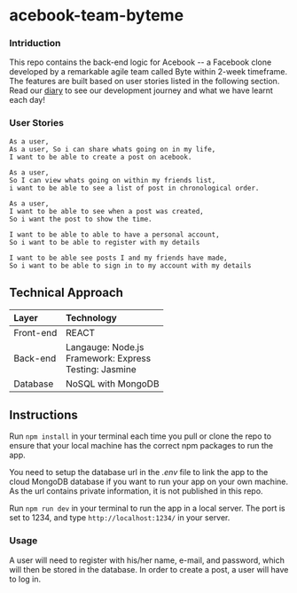 # acebook-team-byteme

### Intriduction
This repo contains the back-end logic for Acebook -- a Facebook clone developed by a remarkable agile team called Byte within 2-week timeframe. The features are built based on user stories listed in the following section. Read our [diary](./acebook_team_diary.md) to see our development journey and what we have learnt each day! <br>

### User Stories

```
As a user,
As a user, So i can share whats going on in my life,
I want to be able to create a post on acebook.
```

```
As a user,
So I can view whats going on within my friends list,
i want to be able to see a list of post in chronological order.
```

```
As a user,
I want to be able to see when a post was created,
So i want the post to show the time.
```

``` As a user,
I want to be able to able to have a personal account,
So i want to be able to register with my details 
```

``` As a user,
I want to be able see posts I and my friends have made,
So i want to be able to sign in to my account with my details
```

## Technical Approach

|Layer|Technology|
|:----|:----|
|Front-end|REACT|
|Back-end|Langauge: Node.js<br>Framework: Express<br>Testing: Jasmine|
|Database|NoSQL with MongoDB|

## Instructions

Run `npm install` in your terminal each time you pull or clone the repo to ensure that your local machine has the correct npm packages to run the app.

You need to setup the database url in the <i>.env </i> file to link the app to the cloud MongoDB database if you want to run your app on your own machine. As the url contains private information, it is not published in this repo.

Run `npm run dev` in your terminal to run the app in a local server. The port is set to 1234, and type `http://localhost:1234/` in your server.

### Usage

A user will need to register with his/her name, e-mail, and password, which will then be stored in the database. In order to create a post, a user will have to log in.
